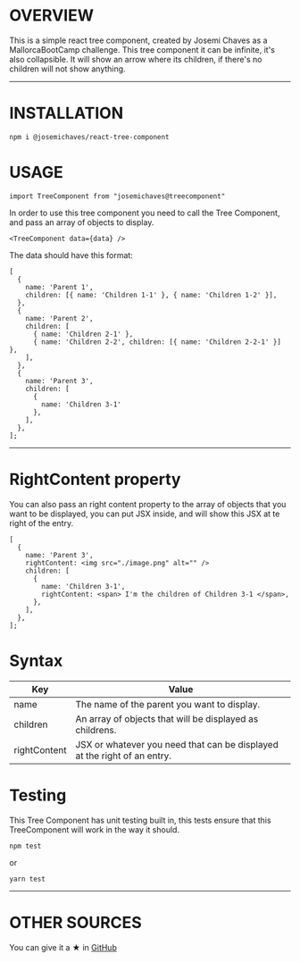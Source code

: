 # OVERVIEW

This is a simple react tree component, created by Josemi Chaves as a MallorcaBootCamp challenge.
This tree component it can be infinite, it's also collapsible. It will show an arrow where its children, if there's no children will not show anything.

---

# INSTALLATION

`npm i @josemichaves/react-tree-component`

# USAGE

`import TreeComponent from "josemichaves@treecomponent"`

In order to use this tree component you need to call the Tree Component, and pass an array of objects to display.

`<TreeComponent data={data} />`

The data should have this format:

```
[
  {
    name: 'Parent 1',
    children: [{ name: 'Children 1-1' }, { name: 'Children 1-2' }],
  },
  {
    name: 'Parent 2',
    children: [
      { name: 'Children 2-1' },
      { name: 'Children 2-2', children: [{ name: 'Children 2-2-1' }] },
    ],
  },
  {
    name: 'Parent 3',
    children: [
      {
        name: 'Children 3-1'
      },
    ],
  },
];

```

---

# RightContent property

You can also pass an right content property to the array of objects that you want to be displayed, you can put JSX inside, and will show this JSX at te right of the entry.

```
[
  {
    name: 'Parent 3',
    rightContent: <img src="./image.png" alt="" />
    children: [
      {
        name: 'Children 3-1',
        rightContent: <span> I'm the children of Children 3-1 </span>,
      },
    ],
  },
];
```

# Syntax

| Key          | Value                                                                    |
| ------------ | ------------------------------------------------------------------------ |
| name         | The name of the parent you want to display.                              |
| children     | An array of objects that will be displayed as childrens.                 |
| rightContent | JSX or whatever you need that can be displayed at the right of an entry. |

# Testing

This Tree Component has unit testing built in, this tests ensure that this TreeComponent will work in the way it should.

`npm test`

or

`yarn test`

---

# OTHER SOURCES

You can give it a ★ in [GitHub](https://github.com/JosemiChaves9/react-tree-component!)
